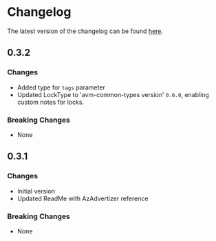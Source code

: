 # Changelog

The latest version of the changelog can be found [here](https://github.com/Azure/bicep-registry-modules/blob/main/avm/res/network/firewall-policy/CHANGELOG.md).

## 0.3.2

### Changes

- Added type for `tags` parameter
- Updated LockType to 'avm-common-types version' `0.6.0`, enabling custom notes for locks.

### Breaking Changes

- None

## 0.3.1

### Changes

- Initial version
- Updated ReadMe with AzAdvertizer reference

### Breaking Changes

- None
